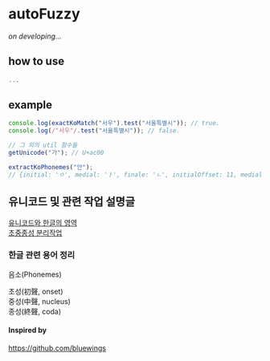 # autoFuzzy

_on developing..._

## how to use

```typescript
...
```

## example

```typescript
console.log(exactKoMatch("서우").test("서울특별시")); // true.
console.log(/"서우"/.test("서울특별시")); // false.
```

```typescript
// 그 외의 util 함수들
getUnicode("가"); // U+ac00

extractKoPhonemes("안");
// {initial: 'ㅇ', medial: 'ㅏ', finale: 'ㄴ', initialOffset: 11, medialOffset: 0, finaleOffset: 4 }
```

## 유니코드 및 관련 작업 설명글

[유니코드와 한글의 영역](https://darrengwon.tistory.com/1425)  
[초중종성 분리작업](https://darrengwon.tistory.com/1426)

### 한글 관련 용어 정리

음소(Phonemes)

초성(初聲, onset)  
중성(中聲, nucleus)  
종성(終聲, coda)

#### Inspired by

https://github.com/bluewings
